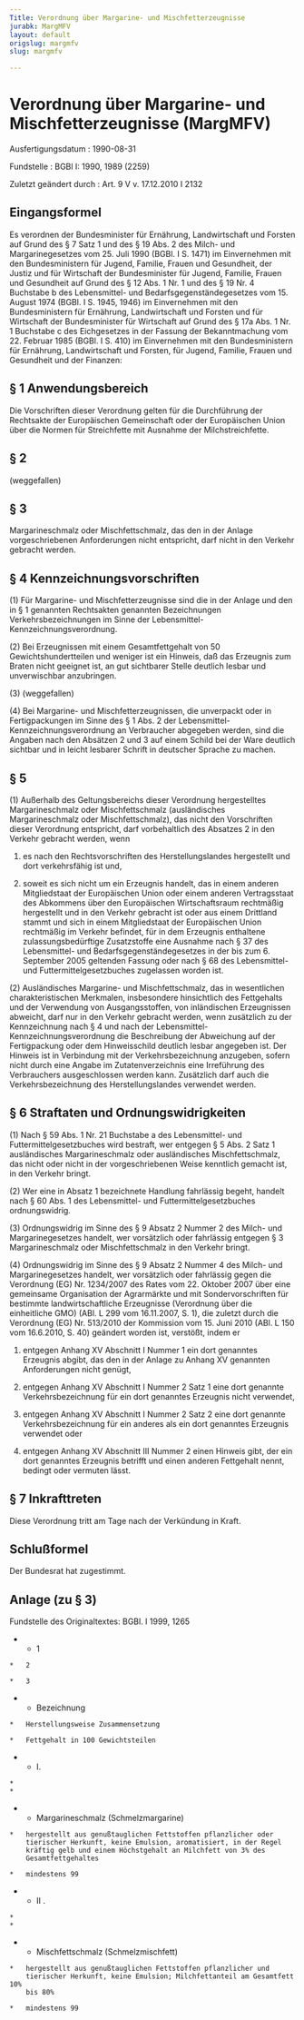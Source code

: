 ```yaml
---
Title: Verordnung über Margarine- und Mischfetterzeugnisse
jurabk: MargMFV
layout: default
origslug: margmfv
slug: margmfv

---
```


# Verordnung über Margarine- und Mischfetterzeugnisse (MargMFV)

Ausfertigungsdatum
:   1990-08-31

Fundstelle
:   BGBl I: 1990, 1989 (2259)

Zuletzt geändert durch
:   Art. 9 V v. 17.12.2010 I 2132


## Eingangsformel

Es verordnen
der Bundesminister für Ernährung, Landwirtschaft und Forsten
auf Grund des § 7 Satz 1 und des § 19 Abs. 2 des Milch- und
Margarinegesetzes vom 25. Juli 1990 (BGBl. I S. 1471) im Einvernehmen
mit den Bundesministern für Jugend, Familie, Frauen und Gesundheit,
der Justiz und für Wirtschaft
der Bundesminister für Jugend, Familie, Frauen und Gesundheit
auf Grund des § 12 Abs. 1 Nr. 1 und des § 19 Nr. 4 Buchstabe b des
Lebensmittel- und Bedarfsgegenständegesetzes vom 15. August 1974
(BGBl. I S. 1945, 1946) im Einvernehmen mit den Bundesministern für
Ernährung, Landwirtschaft und Forsten und für Wirtschaft
der Bundesminister für Wirtschaft
auf Grund des § 17a Abs. 1 Nr. 1 Buchstabe c des Eichgesetzes in der
Fassung der Bekanntmachung vom 22. Februar 1985 (BGBl. I S. 410) im
Einvernehmen mit den Bundesministern für Ernährung, Landwirtschaft und
Forsten, für Jugend, Familie, Frauen und Gesundheit und der Finanzen:


## § 1 Anwendungsbereich

Die Vorschriften dieser Verordnung gelten für die Durchführung der
Rechtsakte der Europäischen Gemeinschaft oder der Europäischen Union
über die Normen für Streichfette mit Ausnahme der Milchstreichfette.


## § 2

(weggefallen)


## § 3

Margarineschmalz oder Mischfettschmalz, das den in der Anlage
vorgeschriebenen Anforderungen nicht entspricht, darf nicht in den
Verkehr gebracht werden.


## § 4 Kennzeichnungsvorschriften

(1) Für Margarine- und Mischfetterzeugnisse sind die in der Anlage und
den in § 1 genannten Rechtsakten genannten Bezeichnungen
Verkehrsbezeichnungen im Sinne der Lebensmittel-
Kennzeichnungsverordnung.

(2) Bei Erzeugnissen mit einem Gesamtfettgehalt von 50
Gewichtshundertteilen und weniger ist ein Hinweis, daß das Erzeugnis
zum Braten nicht geeignet ist, an gut sichtbarer Stelle deutlich
lesbar und unverwischbar anzubringen.

(3) (weggefallen)

(4) Bei Margarine- und Mischfetterzeugnissen, die unverpackt oder in
Fertigpackungen im Sinne des § 1 Abs. 2 der Lebensmittel-
Kennzeichnungsverordnung an Verbraucher abgegeben werden, sind die
Angaben nach den Absätzen 2 und 3 auf einem Schild bei der Ware
deutlich sichtbar und in leicht lesbarer Schrift in deutscher Sprache
zu machen.


## § 5

(1) Außerhalb des Geltungsbereichs dieser Verordnung hergestelltes
Margarineschmalz oder Mischfettschmalz (ausländisches Margarineschmalz
oder Mischfettschmalz), das nicht den Vorschriften dieser Verordnung
entspricht, darf vorbehaltlich des Absatzes 2 in den Verkehr gebracht
werden, wenn

1.  es nach den Rechtsvorschriften des Herstellungslandes hergestellt und
    dort verkehrsfähig ist und,


2.  soweit es sich nicht um ein Erzeugnis handelt, das in einem anderen
    Mitgliedstaat der Europäischen Union oder einem anderen Vertragsstaat
    des Abkommens über den Europäischen Wirtschaftsraum rechtmäßig
    hergestellt und in den Verkehr gebracht ist oder aus einem Drittland
    stammt und sich in einem Mitgliedstaat der Europäischen Union
    rechtmäßig im Verkehr befindet, für in dem Erzeugnis enthaltene
    zulassungsbedürftige Zusatzstoffe eine Ausnahme nach § 37 des
    Lebensmittel- und Bedarfsgegenständegesetzes in der bis zum 6.
    September 2005 geltenden Fassung oder nach § 68 des Lebensmittel- und
    Futtermittelgesetzbuches zugelassen worden ist.




(2) Ausländisches Margarine- und Mischfettschmalz, das in wesentlichen
charakteristischen Merkmalen, insbesondere hinsichtlich des
Fettgehalts und der Verwendung von Ausgangsstoffen, von inländischen
Erzeugnissen abweicht, darf nur in den Verkehr gebracht werden, wenn
zusätzlich zu der Kennzeichnung nach § 4 und nach der Lebensmittel-
Kennzeichnungsverordnung die Beschreibung der Abweichung auf der
Fertigpackung oder dem Hinweisschild deutlich lesbar angegeben ist.
Der Hinweis ist in Verbindung mit der Verkehrsbezeichnung anzugeben,
sofern nicht durch eine Angabe im Zutatenverzeichnis eine Irreführung
des Verbrauchers ausgeschlossen werden kann. Zusätzlich darf auch die
Verkehrsbezeichnung des Herstellungslandes verwendet werden.


## § 6 Straftaten und Ordnungswidrigkeiten

(1) Nach § 59 Abs. 1 Nr. 21 Buchstabe a des Lebensmittel- und
Futtermittelgesetzbuches wird bestraft, wer entgegen § 5 Abs. 2 Satz 1
ausländisches Margarineschmalz oder ausländisches Mischfettschmalz,
das nicht oder nicht in der vorgeschriebenen Weise kenntlich gemacht
ist, in den Verkehr bringt.

(2) Wer eine in Absatz 1 bezeichnete Handlung fahrlässig begeht,
handelt nach § 60 Abs. 1 des Lebensmittel- und
Futtermittelgesetzbuches ordnungswidrig.

(3) Ordnungswidrig im Sinne des § 9 Absatz 2 Nummer 2 des Milch- und
Margarinegesetzes handelt, wer vorsätzlich oder fahrlässig entgegen §
3 Margarineschmalz oder Mischfettschmalz in den Verkehr bringt.

(4) Ordnungswidrig im Sinne des § 9 Absatz 2 Nummer 4 des Milch- und
Margarinegesetzes handelt, wer vorsätzlich oder fahrlässig gegen die
Verordnung (EG) Nr. 1234/2007 des Rates vom 22. Oktober 2007 über eine
gemeinsame Organisation der Agrarmärkte und mit Sondervorschriften für
bestimmte landwirtschaftliche Erzeugnisse (Verordnung über die
einheitliche GMO) (ABl. L 299 vom 16.11.2007, S. 1), die zuletzt durch
die Verordnung (EG) Nr. 513/2010 der Kommission vom 15. Juni 2010
(ABl. L 150 vom 16.6.2010, S. 40) geändert worden ist, verstößt, indem
er

1.  entgegen Anhang XV Abschnitt I Nummer 1 ein dort genanntes Erzeugnis
    abgibt, das den in der Anlage zu Anhang XV genannten Anforderungen
    nicht genügt,


2.  entgegen Anhang XV Abschnitt I Nummer 2 Satz 1 eine dort genannte
    Verkehrsbezeichnung für ein dort genanntes Erzeugnis nicht verwendet,


3.  entgegen Anhang XV Abschnitt I Nummer 2 Satz 2 eine dort genannte
    Verkehrsbezeichnung für ein anderes als ein dort genanntes Erzeugnis
    verwendet oder


4.  entgegen Anhang XV Abschnitt III Nummer 2 einen Hinweis gibt, der ein
    dort genanntes Erzeugnis betrifft und einen anderen Fettgehalt nennt,
    bedingt oder vermuten lässt.





## § 7 Inkrafttreten

Diese Verordnung tritt am Tage nach der Verkündung in Kraft.


## Schlußformel

Der Bundesrat hat zugestimmt.


## Anlage (zu § 3)

Fundstelle des Originaltextes: BGBl. I 1999, 1265

*    *   1

    *   2

    *   3


*    *   Bezeichnung

    *   Herstellungsweise Zusammensetzung

    *   Fettgehalt in 100 Gewichtsteilen


*    *   I.

    *
    *

*    *   Margarineschmalz (Schmelzmargarine)

    *   hergestellt aus genußtauglichen Fettstoffen pflanzlicher oder
        tierischer Herkunft, keine Emulsion, aromatisiert, in der Regel
        kräftig gelb und einem Höchstgehalt an Milchfett von 3% des
        Gesamtfettgehaltes

    *   mindestens 99


*    *   II .

    *
    *

*    *   Mischfettschmalz (Schmelzmischfett)

    *   hergestellt aus genußtauglichen Fettstoffen pflanzlicher und
        tierischer Herkunft, keine Emulsion; Milchfettanteil am Gesamtfett 10%
        bis 80%

    *   mindestens 99




